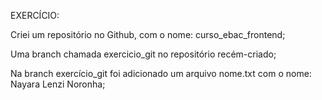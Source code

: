 EXERCÍCIO:

Criei um repositório no Github, com o nome: curso_ebac_frontend;

Uma branch chamada exercicio_git no repositório recém-criado;

Na branch exercício_git foi adicionado um arquivo nome.txt com o nome: Nayara Lenzi Noronha;
